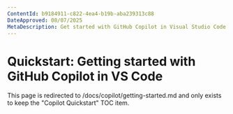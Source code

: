 ```yaml
---
ContentId: b9184911-c822-4ea4-b19b-aba239313c88
DateApproved: 08/07/2025
MetaDescription: Get started with GitHub Copilot in Visual Studio Code and create your first AI-powered suggestions in the editor.
---
```

# Quickstart: Getting started with GitHub Copilot in VS Code

This page is redirected to /docs/copilot/getting-started.md and only exists to keep the "Copilot Quickstart" TOC item.
